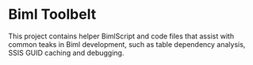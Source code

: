 # Biml Toolbelt

This project contains helper BimlScript and code files that assist with common teaks in Biml development, such as table dependency analysis, SSIS GUID caching and debugging.
